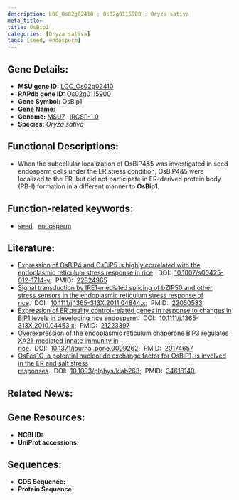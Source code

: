 ```yaml
---
description: LOC_Os02g02410 ; Os02g0115900 ; Oryza sativa
meta_title:
title: OsBip1
categories: [Oryza sativa]
tags: [seed, endosperm]
---
```


## Gene Details:
- **MSU gene ID:** [LOC_Os02g02410](http://rice.uga.edu/cgi-bin/ORF_infopage.cgi?orf=LOC_Os02g02410)  
- **RAPdb gene ID:** [Os02g0115900](https://rapdb.dna.affrc.go.jp/locus/?name=Os02g0115900)  
- **Gene Symbol:** OsBip1
- **Gene Name:**
- **Genome:**  [MSU7](http://rice.uga.edu/),&nbsp;&nbsp;[IRGSP-1.0](https://rapdb.dna.affrc.go.jp/download/irgsp1.html)
- **Species:** *Oryza sativa*

## Functional Descriptions:
   - When the subcellular localization of OsBiP4&5 was investigated in seed endosperm cells under the ER stress condition, OsBiP4&5 were localized to the ER, but did not participate in ER-derived protein body (PB-I) formation in a different manner to **OsBip1**.

## Function-related keywords:
   - [seed](/tags/seed/),&nbsp;&nbsp;[endosperm](/tags/endosperm/)

## Literature:
   - [Expression of OsBiP4 and OsBiP5 is highly correlated with the endoplasmic reticulum stress response in rice](https://www.doi.org/10.1007/s00425-012-1714-y).&nbsp;&nbsp;DOI:&nbsp;&nbsp;[10.1007/s00425-012-1714-y](https://www.doi.org/10.1007/s00425-012-1714-y);&nbsp;&nbsp;PMID:&nbsp;&nbsp;[22824965](https://pubmed.ncbi.nlm.nih.gov/22824965/)
   - [Signal transduction by IRE1-mediated splicing of bZIP50 and other stress sensors in the endoplasmic reticulum stress response of rice](https://www.doi.org/10.1111/j.1365-313X.2011.04844.x).&nbsp;&nbsp;DOI:&nbsp;&nbsp;[10.1111/j.1365-313X.2011.04844.x](https://www.doi.org/10.1111/j.1365-313X.2011.04844.x);&nbsp;&nbsp;PMID:&nbsp;&nbsp;[22050533](https://pubmed.ncbi.nlm.nih.gov/22050533/)
   - [Expression of ER quality control-related genes in response to changes in BiP1 levels in developing rice endosperm](https://www.doi.org/10.1111/j.1365-313X.2010.04453.x).&nbsp;&nbsp;DOI:&nbsp;&nbsp;[10.1111/j.1365-313X.2010.04453.x](https://www.doi.org/10.1111/j.1365-313X.2010.04453.x);&nbsp;&nbsp;PMID:&nbsp;&nbsp;[21223397](https://pubmed.ncbi.nlm.nih.gov/21223397/)
   - [Overexpression of the endoplasmic reticulum chaperone BiP3 regulates XA21-mediated innate immunity in rice](https://www.doi.org/10.1371/journal.pone.0009262).&nbsp;&nbsp;DOI:&nbsp;&nbsp;[10.1371/journal.pone.0009262](https://www.doi.org/10.1371/journal.pone.0009262);&nbsp;&nbsp;PMID:&nbsp;&nbsp;[20174657](https://pubmed.ncbi.nlm.nih.gov/20174657/)
   - [OsFes1C, a potential nucleotide exchange factor for OsBiP1, is involved in the ER and salt stress responses](https://www.doi.org/10.1093/plphys/kiab263).&nbsp;&nbsp;DOI:&nbsp;&nbsp;[10.1093/plphys/kiab263](https://www.doi.org/10.1093/plphys/kiab263);&nbsp;&nbsp;PMID:&nbsp;&nbsp;[34618140](https://pubmed.ncbi.nlm.nih.gov/34618140/)

## Related News:

## Gene Resources:
- **NCBI ID:**  []()
- **UniProt accessions:** [](https://www.uniprot.org/uniprotkb//entry)

## Sequences:
- **CDS Sequence:**
- **Protein Sequence:**
